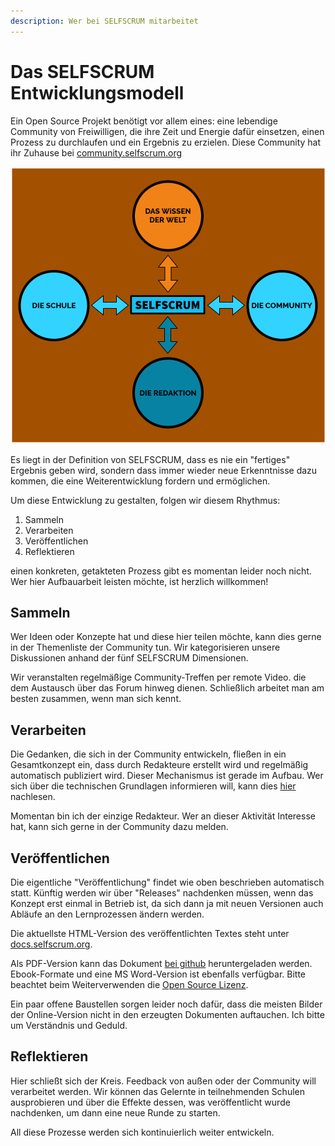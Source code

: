 ```yaml
---
description: Wer bei SELFSCRUM mitarbeitet
---
```


# Das SELFSCRUM Entwicklungsmodell

Ein Open Source Projekt benötigt vor allem eines: eine lebendige Community von Freiwilligen, die ihre Zeit und Energie dafür einsetzen, einen Prozess zu durchlaufen und ein Ergebnis zu erzielen. Diese Community hat ihr Zuhause bei [community.selfscrum.org](https://community.selfscrum.org)

![Die Akteure im SELFSCRUM Entwicklungsmodell](../.gitbook/assets/actors%20%281%29.png)

Es liegt in der Definition von SELFSCRUM, dass es nie ein "fertiges" Ergebnis geben wird, sondern dass immer wieder neue Erkenntnisse dazu kommen, die eine Weiterentwicklung fordern und ermöglichen.

Um diese Entwicklung zu gestalten, folgen wir diesem Rhythmus:

1. Sammeln
2. Verarbeiten
3. Veröffentlichen
4. Reflektieren

einen konkreten, getakteten Prozess gibt es momentan leider noch nicht. Wer hier Aufbauarbeit leisten möchte, ist herzlich willkommen!

## Sammeln

Wer Ideen oder Konzepte hat und diese hier teilen möchte, kann dies gerne in der Themenliste der Community tun. Wir kategorisieren unsere Diskussionen anhand der fünf SELFSCRUM Dimensionen.

Wir veranstalten regelmäßige Community-Treffen per remote Video. die dem Austausch über das Forum hinweg dienen. Schließlich arbeitet man am besten zusammen, wenn man sich kennt.

## Verarbeiten

Die Gedanken, die sich in der Community entwickeln, fließen in ein Gesamtkonzept ein, dass durch Redakteure erstellt wird und regelmäßig automatisch publiziert wird. Dieser Mechanismus ist gerade im Aufbau. Wer sich über die technischen Grundlagen informieren will, kann dies [hier](https://selfscrum.org/de/post/docproduction/) nachlesen.

Momentan bin ich der einzige Redakteur. Wer an dieser Aktivität Interesse hat, kann sich gerne in der Community dazu melden.

## Veröffentlichen

Die eigentliche "Veröffentlichung" findet wie oben beschrieben automatisch statt. Künftig werden wir über "Releases" nachdenken müssen, wenn das Konzept erst einmal in Betrieb ist, da sich dann ja mit neuen Versionen auch Abläufe an den Lernprozessen ändern werden.

Die aktuellste HTML-Version des veröffentlichten Textes steht unter [docs.selfscrum.org](https://docs.selfscrum.org).

Als PDF-Version kann das Dokument [bei github](https://github.com/selfscrum/selfscrum/raw/master/out/SELFSCRUM.pdf) heruntergeladen werden. Ebook-Formate und eine MS Word-Version ist ebenfalls verfügbar. Bitte beachtet beim Weiterverwenden die [Open Source Lizenz](../appendix/license.md).

Ein paar offene Baustellen sorgen leider noch dafür, dass die meisten Bilder der Online-Version nicht in den erzeugten Dokumenten auftauchen. Ich bitte um Verständnis und Geduld.

## Reflektieren

Hier schließt sich der Kreis. Feedback von außen oder der Community will verarbeitet werden. Wir können das Gelernte in teilnehmenden Schulen ausprobieren und über die Effekte dessen, was veröffentlicht wurde nachdenken, um dann eine neue Runde zu starten.

All diese Prozesse werden sich kontinuierlich weiter entwickeln.
